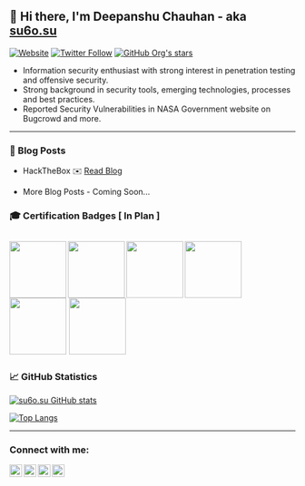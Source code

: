 ## 👋 Hi there, I'm Deepanshu Chauhan - aka [su6o.su][website]


[![Website](https://img.shields.io/website?label=su60su&style=flat-square&url=https://linktr.ee/aehdevils)][website]
[![Twitter Follow](https://img.shields.io/twitter/follow/su60su?color=1DA1F2&logo=twitter&style=flat-square)](https://twitter.com/intent/follow?screen_name=su6osu)
[![GitHub Org's stars](https://img.shields.io/github/stars/0day-de?label=Github%20Stars&style=flat-square)][github]


- Information security enthusiast with strong interest in penetration testing and offensive security.
- Strong background in security tools, emerging technologies, processes and best practices.
- Reported Security Vulnerabilities in NASA Government website on Bugcrowd and more.

---

### 📕 Blog Posts

<!-- LIST:START -->
- HackTheBox ✉️ [Read Blog](https://www.hackthebox.com/blog)
<!-- LIST:END -->
- More Blog Posts - Coming Soon...


### 🎓 Certification Badges [ In Plan ]

[<img align="left" width="100px" src="https://bhavsec.com/img/oscp-badge.png"/>](https://www.credential.net/29f7f885-5017-4ed0-b688-54cce6ea8ebc)
[<img align="left" width="100px" src="https://bhavsec.com/img/ceh-badge.png"/>](https://aspen.eccouncil.org/VerifyBadge?type=certification&a=KfkCVMZRbFcw3rsbKPF8DZP1eqcq4QFLJP+stohNphI=)
[<img align="left" width="100px" src="https://bhavsec.com/img/cybersecurity-cisco-badge.png"/>](https://www.credly.com/badges/ec563188-d435-4801-8d10-c8e2b7b4d6ff/public_url)
[<img width="100px" src="https://bhavsec.com/img/pcep-badge.png"/>](https://www.credly.com/badges/c9288dec-c864-4da8-9cb8-eacc7b53fa8a)
[<img width="100px" src="https://bhavsec.com/img/sc-900-logo.png"/>](https://www.credly.com/badges/faba37a2-52e5-45c4-aad6-37866b7aaa29?source=linked_in_profile)
[<img width="100px" src="https://bhavsec.com/img/alteredsecurity-logo.png"/>](https://eu.badgr.com/public/assertions/nKkFN53UQ2m_BANVrOERPA?identity__email=bhavsec@gmail.com)
 ---

### 📈 GitHub Statistics

[![su6o.su GitHub stats](https://github-readme-stats.vercel.app/api?username=0day-de&show_icons=true&hide=contribs&count_private=true)][github]

[![Top Langs](https://github-readme-stats.vercel.app/api/top-langs/?username=0day-de&layout=compact)][github]

---

### Connect with me:

[<img align="left" alt="linktr.ee/aehdevils" width="22px" src="https://img.icons8.com/material-rounded/24/FFFFFF/globe--v1.png"/>][website] 
[<img align="left" alt="su6osu | Twitter" width="22px" src="https://img.icons8.com/ios-glyphs/30/FFFFFF/twitter--v1.png"/>][twitter]
[<img align="left" alt="deepanshu-chauhan | LinkedIn" width="22px" src="https://img.icons8.com/ios-glyphs/30/FFFFFF/linkedin.png"/>][linkedin]
[<img align="left" alt="su6o.su | Instagram" width="22px" src="https://img.icons8.com/ios-glyphs/30/FFFFFF/instagram-new.png"/>][instagram]

<!-- Reference Links -->

[website]: https://linktr.ee/aehdevils
[twitter]: https://twitter.com/su6osu
[github]: https://github.com/0day-de
[instagram]: https://instagram.com/su6o.su
[linkedin]: https://linkedin.com/in/deepanshu-chauhan
